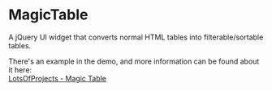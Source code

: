 MagicTable
==========

A jQuery UI widget that converts normal HTML tables into filterable/sortable tables.


There's an example in the demo, and more information can be found about it here:  
[LotsOfProjects - Magic Table](http://localhost/posts/view/25)
